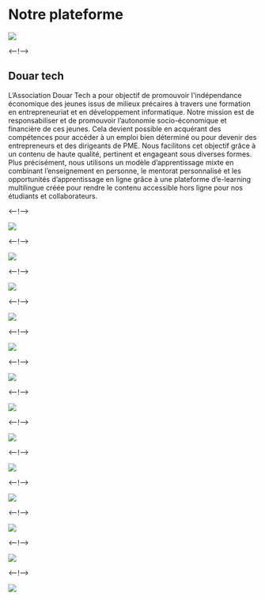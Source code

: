 # Notre plateforme

![](http://douar.tech/dt_assets/session-2/slide-1.png)

<--!-->

## Douar tech

L’Association Douar Tech a pour objectif de promouvoir l'indépendance économique des jeunes issus de milieux précaires à travers une formation en entrepreneuriat et en développement informatique. 
Notre mission est de responsabiliser et de promouvoir l’autonomie socio-économique et financière de ces jeunes. Cela devient possible en acquérant des compétences pour accéder à un emploi bien déterminé ou pour devenir des entrepreneurs et des dirigeants de PME.
Nous facilitons cet objectif grâce à un contenu de haute qualité, pertinent et engageant sous diverses formes. Plus précisément, nous utilisons un modèle d’apprentissage mixte en combinant l’enseignement en personne, le mentorat personnalisé et les opportunités d’apprentissage en ligne grâce à une plateforme d’e-learning multilingue créée pour rendre le contenu accessible hors ligne pour nos étudiants et collaborateurs.

<--!-->

![](./assets/1.png)

<--!-->

![](./assets/2.png)

<--!-->

![](./assets/3.png)

<--!-->

![](./assets/4.png)

<--!-->

![](./assets/5.png)

<--!-->

![](./assets/6.png)

<--!-->

![](./assets/7.png)

<--!-->

![](./assets/8.png)

<--!-->

![](./assets/9.png)

<--!-->

![](./assets/10.png)

<--!-->

![](./assets/11.png)

<--!-->

![](./assets/12.png)

<--!-->

![](./assets/13.png)

